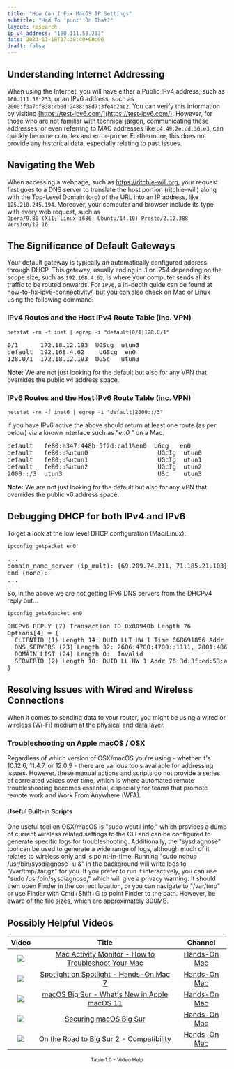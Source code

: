 ```yaml
---
title: "How Can I Fix MacOS IP Settings"
subtitle: "Had To 'punt' On That?"
layout: research
ip_v4_address: "160.111.58.233"
date: 2023-11-18T17:38:40+00:00
draft: false
---
```


## Understanding Internet Addressing

When using the Internet, you will have either a Public IPv4 address, such as ```160.111.58.233```, or an IPv6 address, such as ```2000:f3a7:f838:cb0d:2488:a8d7:3fe4:2ae2```. You can verify this information by visiting [https://test-ipv6.com/](https://test-ipv6.com/). However, for those who are not familiar with technical jargon, communicating these addresses, or even referring to MAC addresses like ```b4:49:2e:cd:36:e3```, can quickly become complex and error-prone. Furthermore, this does not provide any historical data, especially relating to past issues.
## Navigating the Web

When accessing a webpage, such as https://ritchie-will.org, your request first goes to a DNS server to translate the host portion (ritchie-will) along with the Top-Level Domain (org) of the URL into an IP address, like ```125.210.245.194```. Moreover, your computer and browser include its type with every web request, such as <br>```Opera/9.80 (X11; Linux i686; Ubuntu/14.10) Presto/2.12.388 Version/12.16```
## The Significance of Default Gateways

Your default gateway is typically an automatically configured address through DHCP. This gateway, usually ending in .1 or .254 depending on the scope size, such as ```192.168.4.62```, is where your computer sends all its traffic to be routed onwards. For ```IPv6```, a in-depth guide can be found at [how-to-fix-ipv6-connectivity/](/blog/how-to-fix-ipv6-connectivity/), but you can also check on Mac or Linux using the following command:
### IPv4 Routes and the Host IPv4 Route Table (inc. VPN)
```netstat -rn -f inet | egrep -i "default|0/1|128.0/1"```

<pre>
0/1      172.18.12.193  UGScg  utun3
default  192.168.4.62    UGScg  en0
128.0/1  172.18.12.193  UGSc   utun3</pre>

**Note:** We are not just looking for the default but also for any VPN that overrides the public v4 address space.

### IPv6 Routes and the Host IPv6 Route Table (inc. VPN)
```netstat -rn -f inet6 | egrep -i "default|2000::/3"```

If you have IPv6 active the above should return at least one route (as per below) via a known interface such as "_en0_ " on a Mac. 

<pre>
default   fe80:a347:448b:5f2d:ca11%en0  UGcg   en0
default   fe80::%utun0                   UGcIg  utun0
default   fe80::%utun1                   UGcIg  utun1
default   fe80::%utun2                   UGcIg  utun2
2000::/3  utun3                          USc    utun3</pre>

**Note:** We are not just looking for the default but also for any VPN that overrides the public v6 address space.
<br>

## Debugging DHCP for both IPv4 and IPv6

To get a look at the low level DHCP configuration (Mac/Linux): 

```ipconfig getpacket en0```

<pre>
...
domain_name_server (ip_mult): {69.209.74.211, 71.185.21.103}
end (none):
...</pre>

So, in the above we are not getting IPv6 DNS servers from the DHCPv4 reply but...

```ipconfig getv6packet en0```

<pre>
DHCPv6 REPLY (7) Transaction ID 0x80940b Length 76
Options[4] = {
  CLIENTID (1) Length 14: DUID LLT HW 1 Time 668691856 Addr b4:49:2e:cd:36:e3
  DNS_SERVERS (23) Length 32: 2606:4700:4700::1111, 2001:4860:4860::8844
  DOMAIN_LIST (24) Length 0:  Invalid
  SERVERID (2) Length 10: DUID LL HW 1 Addr 76:3d:3f:ed:53:ae
}</pre>




## Resolving Issues with Wired and Wireless Connections

When it comes to sending data to your router, you might be using a wired or wireless (Wi-Fi) medium at the physical and data layer.
### Troubleshooting on Apple macOS / OSX
Regardless of which version of OSX/macOS you're using - whether it's 10.12.6, 11.4.7, or 12.0.9 - there are various tools available for addressing issues. However, these manual actions and scripts do not provide a series of correlated values over time, which is where automated remote troubleshooting becomes essential, especially for teams that promote remote work and Work From Anywhere (WFA).
#### Useful Built-in Scripts
One useful tool on OSX/macOS is "sudo wdutil info," which provides a dump of current wireless related settings to the CLI and can be configured to generate specific logs for troubleshooting. Additionally, the "sysdiagnose" tool can be used to generate a wide range of logs, although much of it relates to wireless only and is point-in-time. Running "sudo nohup /usr/bin/sysdiagnose -u &" in the background will write logs to "/var/tmp/<blah>.tar.gz" for you. If you prefer to run it interactively, you can use "sudo /usr/bin/sysdiagnose," which will give a privacy warning. It should then open Finder in the correct location, or you can navigate to "/var/tmp" or use Finder with Cmd+Shift+G to point Finder to the path. However, be aware of the file sizes, which are approximately 300MB.
## Possibly Helpful Videos

<link href="/plugins/lity/css/lity.min.css" rel="stylesheet">
<script src="/plugins/lity/js/lity.min.js"></script>
<div class="table1-start"></div>

|Video | Title | Channel |
| :---: | :---: | :---: |
|<a href="https://www.youtube.com/watch?v=TWzWd_DiaJ0" data-lity><img src="https://i.ytimg.com/vi/TWzWd_DiaJ0/default.jpg" class="img-fluid"></a>|<a href="https://www.youtube.com/watch?v=TWzWd_DiaJ0" data-lity>Mac Activity Monitor - How to Troubleshoot Your Mac</a>|<a target="_blank" href="https://www.youtube.com/channel/UCg43DP8MdHVcl4rFK_delBg" >Hands-On Mac</a>|
|<a href="https://www.youtube.com/watch?v=RslZ4W1EPqk" data-lity><img src="https://i.ytimg.com/vi/RslZ4W1EPqk/default.jpg" class="img-fluid"></a>|<a href="https://www.youtube.com/watch?v=RslZ4W1EPqk" data-lity>Spotlight on Spotlight - Hands-On Mac 7</a>|<a target="_blank" href="https://www.youtube.com/channel/UCg43DP8MdHVcl4rFK_delBg" >Hands-On Mac</a>|
|<a href="https://www.youtube.com/watch?v=JMKi6o9kaZI" data-lity><img src="https://i.ytimg.com/vi/JMKi6o9kaZI/default.jpg" class="img-fluid"></a>|<a href="https://www.youtube.com/watch?v=JMKi6o9kaZI" data-lity>macOS Big Sur - What&#39;s New in Apple macOS 11</a>|<a target="_blank" href="https://www.youtube.com/channel/UCg43DP8MdHVcl4rFK_delBg" >Hands-On Mac</a>|
|<a href="https://www.youtube.com/watch?v=7KdhJimuhNw" data-lity><img src="https://i.ytimg.com/vi/7KdhJimuhNw/default.jpg" class="img-fluid"></a>|<a href="https://www.youtube.com/watch?v=7KdhJimuhNw" data-lity>Securing macOS Big Sur</a>|<a target="_blank" href="https://www.youtube.com/channel/UCg43DP8MdHVcl4rFK_delBg" >Hands-On Mac</a>|
|<a href="https://www.youtube.com/watch?v=HEbK-Tignuc" data-lity><img src="https://i.ytimg.com/vi/HEbK-Tignuc/default.jpg" class="img-fluid"></a>|<a href="https://www.youtube.com/watch?v=HEbK-Tignuc" data-lity>On the Road to Big Sur 2 - Compatibility</a>|<a target="_blank" href="https://www.youtube.com/channel/UCg43DP8MdHVcl4rFK_delBg" >Hands-On Mac</a>|

<center><small>Table 1.0 - Video Help</small></center>
 <br>
<div class="table1-end"></div>
<script type="text/javascript">
(function() {
    $('div.table1-start').nextUntil('div.table1-end', 'table').addClass('table thead-dark table-striped table-responsive rounded').attr('id', 't1');
    $('#t1').find('thead').addClass('thead-dark');
})();
</script>
